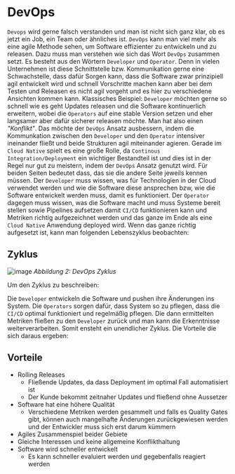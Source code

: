 # DevOps

`Devops` wird gerne falsch verstanden und man ist nicht sich ganz klar, ob es jetzt ein Job, ein Team oder ähnliches ist. `DevOps` kann man viel mehr als eine agile Methode sehen, um Software effizienter zu entwickeln und zu releasen. Dazu muss man verstehen wie sich das Wort `DevOps` zusammen setzt. Es besteht aus den Wörtern `Developer` und `Operator`. Denn in vielen Unternehmen ist diese Schnittstelle bzw. Kommunikation gerne eine Schwachstelle, dass dafür Sorgen kann, dass die Software zwar prinzipiell agil entwickelt wird und schnell Vorschritte machen kann aber bei dem Testen und Releasen es nicht agil vorgeht und es hier zu verschiedene Ansichten kommen kann. Klassisches Beispiel: `Developer` möchten gerne so schnell wie es geht Updates releasen und die Software kontinuerlich erweitern, wobei die `Operators` auf eine stable Version setzen und eher langsamer aber dafür sicherer releasen möchte. Man hat also einen *"Konflikt"*. Das möchte der `DevOps` Ansatz ausbessern, indem die Kommunkation zwischen den `Developer` und den `Operator` intensiver ineinander fließt und beide Strukturen agil miteinander agieren. Gerade im `Cloud Native` spielt es eine große Rolle, da `Continous Integration/Deployment` ein wichtiger Bestandteil ist und dies ist in der Regel nur gut zu meistern, indem der `DevOps` Ansatz genutzt wird. Für beiden Seiten bedeutet dass, das sie die andere Seite jeweils kennen müssen. Der `Developer` muss wissen, was für Technologien in der Cloud verwendet werden und wie die Software diese ansprechen bzw, wie die Software entwickelt werden muss, damit es funktioniert. Der `Operator` dagegen muss wissen, was die Software macht und muss Systeme bereit stellen sowie Pipelines aufsetzen damit `CI/CD` funktionieren kann und Metriken richtig aufgezeichnet werden und das ganze im Ende als eine `Cloud Native` Anwendung deployed wird. Wenn das ganze richtig aufgesetzt ist, kann man folgenden Lebenszyklus beobachten: 

## Zyklus

![image](https://miro.medium.com/max/3964/1*EBXc9eJ1YRFLtkNI_djaAw.png)
*Abbildung 2: DevOps Zyklus*

Um den Zyklus zu beschreiben:

Die `Developer` entwickeln die Software und pushen ihre Änderungen ins System. Die `Operators` sorgen dafür, dass System so zu pflegen, dass die `CI/CD` optimal funktioniert und regelmäßig pflegen. Die dann ermittelten Metriken fließen zu den `Developer` zurück und man kann die Erkenntnisse weiterverarbeiten. Somit ensteht ein unendlicher Zyklus. Die Vorteile die sich daraus ergeben:

## Vorteile

- Rolling Releases
    - Fließende Updates, da dass Deployment im optimal Fall automatisiert ist
    - Der Kunde bekommt zeitnaher Updates und fließend ohne Aussetzer
- Software hat eine höhere Qualität
    - Verschiedene Metriken werden gesammelt und falls es Quality Gates gibt, können auch mangelhafte Änderungen zurückgewiesen werden und der Entwickler muss sich erst darum kümmern
- Agiles Zusammenspiel beider Gebiete
 - Gleiche Interessen und keine allgemeine Konflikthaltung 
- Software wird schneller entwickelt
    - Es kann schneller evaluiert werden und gegebenfalls reagiert werden 